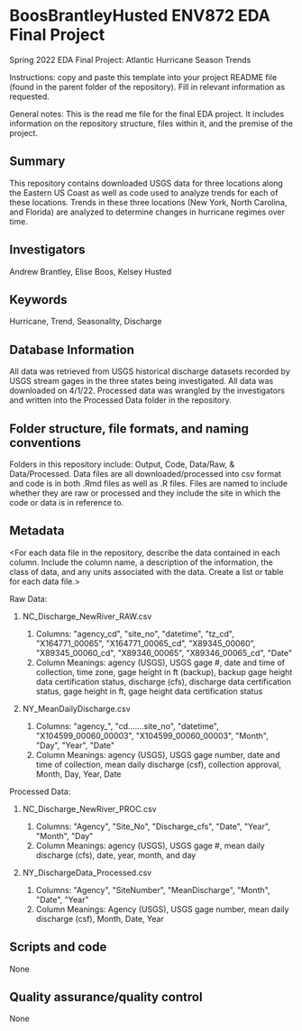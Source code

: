 # BoosBrantleyHusted ENV872 EDA Final Project
Spring 2022 EDA Final Project: Atlantic Hurricane Season Trends

Instructions: copy and paste this template into your project README file (found in the parent folder of the repository). Fill in relevant information as requested.

General notes: This is the read me file for the final EDA project. It includes information on the repository structure, files within it, and the premise of the project. 

## Summary

This repository contains downloaded USGS data for three locations along the Eastern US Coast as well as code used to analyze trends for each of these locations. Trends in these three locations (New York, North Carolina, and Florida) are analyzed to determine changes in hurricane regimes over time. 

## Investigators

Andrew Brantley,
Elise Boos,
Kelsey Husted

## Keywords

Hurricane, Trend, Seasonality, Discharge

## Database Information

All data was retrieved from USGS historical discharge datasets recorded by USGS stream gages in the three states being investigated. All data was downloaded on 4/1/22. Processed data was wrangled by the investigators and written into the Processed Data folder in the repository.

## Folder structure, file formats, and naming conventions 

Folders in this repository include: Output, Code, Data/Raw, & Data/Processed. Data files are all downloaded/processed into csv format and code is in both .Rmd files as well as .R files. Files are named to include whether they are raw or processed and they include the site in which the code or data is in reference to.

## Metadata

<For each data file in the repository, describe the data contained in each column. Include the column name, a description of the information, the class of data, and any units associated with the data. Create a list or table for each data file.>

Raw Data:

1. NC_Discharge_NewRiver_RAW.csv
    1. Columns: "agency_cd", "site_no", "datetime", "tz_cd", "X164771_00065", "X164771_00065_cd", "X89345_00060", "X89345_00060_cd", "X89346_00065", "X89346_00065_cd", "Date" 
    2. Column Meanings: agency (USGS), USGS gage #, date and time of collection, time zone, gage height in ft (backup), backup gage height data certification status, discharge (cfs), discharge data certification status, gage height in ft, gage height data certification status

2. NY_MeanDailyDischarge.csv
    1. Columns: "agency_", "cd.......site_no", "datetime", "X104599_00060_00003", "X104599_00060_00003", "Month", "Day", "Year", "Date"
    2. Column Meanings: agency (USGS), USGS gage number, date and time of collection, mean daily discharge (csf), collection approval, Month, Day, Year, Date


Processed Data:

1. NC_Discharge_NewRiver_PROC.csv
    1. Columns: "Agency", "Site_No", "Discharge_cfs", "Date", "Year", "Month", "Day"
    2. Column Meanings: agency (USGS), USGS gage #, mean daily discharge (cfs), date, year, month, and day
  
2. NY_DischargeData_Processed.csv
    1. Columns: "Agency", "SiteNumber", "MeanDischarge", "Month", "Date", "Year"
    2. Column Meanings: Agency (USGS), USGS gage number, mean daily discharge (csf), Month, Date, Year


## Scripts and code

None

## Quality assurance/quality control

None
